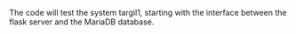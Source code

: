 The code will test the system targil1, starting with the interface
between the flask server and the MariaDB database.